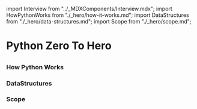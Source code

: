 import Interview from "../_MDXComponents/Interview.mdx";
import HowPythonWorks from "./_hero/how-it-works.md";
import DataStructures from "./_hero/data-structures.md";
import Scope from "./_hero/scope.md";

# Python Zero To Hero

## 
<!-- 
<Interview level="Junior">
  <BoxingvsUnboxing />
</Interview> -->

### How Python Works
<HowPythonWorks />

### DataStructures
<DataStructures />

### Scope
<Scope />